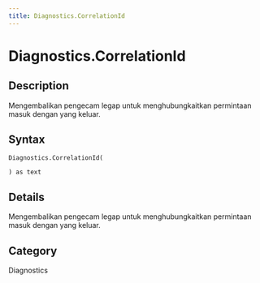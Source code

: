 ```yaml
---
title: Diagnostics.CorrelationId
---
```


# Diagnostics.CorrelationId


## Description

Mengembalikan pengecam legap untuk menghubungkaitkan permintaan masuk dengan yang keluar.


## Syntax

```powerquery
Diagnostics.CorrelationId(

) as text
```


## Details

Mengembalikan pengecam legap untuk menghubungkaitkan permintaan masuk dengan yang keluar.



## Category
Diagnostics
